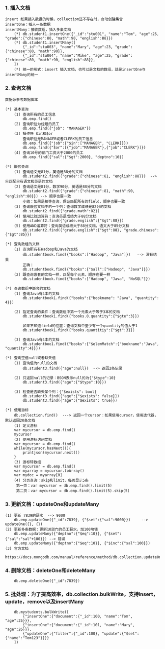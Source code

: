 ### 1. 插入文档

    insert 如果插入数据的时候，collection还不存在时，自动创建集合
    insertOne：插入一条数据
    insertMany：接收数组，插入多条文档
        (*) db.student1.insertOne({"_id":"stu001", "name":"Tom", "age":25, "grade":{"chinese":80, "math":90, "english":88}})
        (*) db.student1.insertMany([
            {"_id":"stu003", "name":"Mary", "age":23, "grade":{"chinese":80, "math":90}},
            {"_id":"stu004", "name":"Mike", "age":25, "grade":{"chinese":80, "math":90, "english":88}},
        ])
        (*) 统一的形式：insert 插入文档，也可以是文档的数组，就是insertOne与insertMany的统一

### 2. 查询文档  
    数据源参考数据脚本
  
    (*) 基本查询
        (1) 查询所有的员工信息
            db.emp.find()
        (2) 查询职位为经理的员工
            db.emp.find({"job": "MANAGER"})
        (3) 操作符 $in和$or
            查询职位是MANAGER或者CLERK的员工信息
            db.emp.find({"job":{"$in":["MANAGER", "CLERK]}})
            db.emp.find({"$or":[{"job":"MANAGER"},{"job":"CLERK"}]})
        (4) 查询10号的部门工资大于2000的员工
            db.emp.find({"sal":{"$gt":2000}, "deptno":10})
    
    (*) 嵌套查询
        (1) 查询语文是81分，英语是88分的文档
            db.student2.find({"grade":{"chinese":81, "english":88}})  --> 只匹配只有语文和英语的文档
        (2) 查询语文是81分，数学90分，英语是88分的文档
            db.student2.find({"grade":{"chinese":81, "math":90, "english":88}}) --> 顺序也要一致
            小结：如果是相等查询，保证匹配所有的field，顺序也要一致
        (3) 查询嵌套文档中的一个列：查询数学成绩是82分的文档
            db.student2.find({"grade.math":82})
        (4) 使用比较运算符：查询英语成绩大于88分文档
            db.student2.find({"grade.english":{"$gt":88}})
        (5) 使用AND运算符：查询英语成绩大于88分文档，语文大于85分文档
            db.student2.find({"grade.english":{"$gt":88}, "grade.chinese":{"$gt":85}})
    
    (*) 查询数组的文档
        (1) 查询所有有Hadoop和Java的文档
            db.studentbook.find({"books":["Hadoop", "Java"]})   --> 没有结果
            正确：
            db.studentbook.find({"books":{"$all":["Hadoop", "Java"]}})
        (2) 跟查询嵌套的文档一样，匹配每个元素，顺序也要一样
            db.studentbook.find({"books":["Hadoop", "Java", "NoSQL"]})
    
    (*) 查询数组中嵌套的文档
        (1) 查询Java有4本的文档
            db.studentbook1.find({"books":{"bookname": "Java", "quantity": 4}})
        
        (2) 指定查询的条件：查询数组中第一个元素大于等于3本的文档
            db.studentbook1.find({"books.0.quantity":{"$gte":3}})
            
            如果不知道field的位置：查询文档中至少有一个quantity的值大于1
            db.studentbook1.find({"books.quantitiy":{"$gt":3}})
        
        (3) 查询Java有4本的文档
            db.studentboo1.find({"books":{"$elemMatch":{"bookname":"Java", "quantity":4}}})
        
    (*) 查询空值null或者缺失值
        (1) 查询值为null的文档
            db.student3.find({"age":null})  --> 返回2条记录
        
        (2) 只返回null的记录：BSON表示null的为{"$type":10}
            db.student3.find({"age":{"$type":10}})
        
        (3) 检查是否缺失某个列：{"$exists": bool}
            db.student3.find({"age":{"$exists": false}})
            db.student3.find({"age":{"$exists": true}})
    
    (*) 使用游标
        db.collection.find()  ---> 返回一个cursor：如果使用cursor，使用迭代器，默认返回20条文档
        (1) 定义游标
        var mycursor = db.emp.find()
        mycursor
        (2) 使用游标访问文档
        var mycursor = db.emp.find()
        while(mycursor.hasNext()){
            printjson(mycursor.next())
        }
        (3) 游标转数组
        var mycursor = db.emp.find()
        var myarray = mycursor.toArray()
        var mydoc = myarray[0]
        (4) 分页查询：skip和limit，每页显示5条
         第一页：var mycursor = db.emp.find().limit(5)
         第二页：var mycursor = db.emp.find().limit(5).skip(5)

### 3. 更新文档：updateOne和updateMany
    (1) 更新 7839的薪水  --> 9000
        db.emp.updateOne({"_id":7839}, {"$set":{"sal":9000}})     --> updateOne({}, {})
    (2) 更新多条数据：更新10部门的员工薪水，加100块钱
        db.emp.updateMany({"deptno":{"$eq":10}}, {"$set":{"sal":"sal"+100}}) --> 错误
        db.emp.updateMany({"deptno":{"$eq":10}}, {"$inc":{"sal":100}})
    (3) 官方文档
        https://docs.mongodb.com/manual/reference/method/db.collection.updateOne/#db.collection.updateOne
    
### 4. 删除文档：deleteOne和deleteMany
        db.emp.deleteOne({"_id":7839})

### 5. 批处理：为了提高效率，db.collection.bulkWrite，支持insert，update，remove以及insertMany
        db.mystudents.bulkWrite([
            {"insertOne":{"document":{"_id":100, "name":"Tom", "age":25}}},
            {"insertOne":{"document":{"_id":101, "name":"Mary", "age":26}}},
            {"updateOne":{"filter":{"_id":100}, "update":{"$set":{"name":"Tom123"}}}}
        ])
 
    